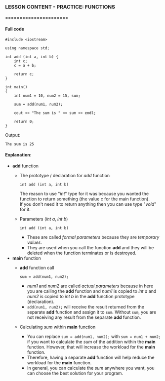 ### LESSON CONTENT - PRACTICE: FUNCTIONS

======================

#### Full code
```
#include <iostream>

using namespace std;

int add (int a, int b) {
    int c;
    c = a + b;
    
    return c;
}

int main()
{
    int num1 = 10, num2 = 15, sum;
    
    sum = add(num1, num2);
    
    cout << "The sum is " << sum << endl;

    return 0;
}
```
Output:
```
The sum is 25
```

#### Explanation:
- **add** function
    - The prototype / declaration for *add* function
    
        ```
        int add (int a, int b)
        ```
        The reason to use "*int*" type for it was because you wanted the function to return something (the value c for the main function).<br>
        If you don't need it to return anything then you can use type "*void*" for it.
    - Parameters (*int a*, *int b*)

        ```
        int add (int a, int b)
        ```
        - These are called *formal parameters* because they are *temporary values*.
        - They are used when you call the function **add** and they will be deleted when the function terminates or is destroyed.
- **main** function
    - **add** function call

        ```
        sum = add(num1, num2);
        ```
        - *num1* and *num2* are called *actual parameters* because in here you are calling the **add** function and *num1* is copied to *int a* and *num2* is copied to *int b* in the **add** function prototype (declaration).
        - ```add(num1, num2);``` will receive the result returned from the separate **add** function and assign it to ```sum```. Without ```sum```, you are not receiving any result from the separate **add** function.
    - Calculating *sum* within **main** function
        - You can replace ```sum = add(num1, num2);``` with ```sum = num1 + num2;``` if you want to calculate the *sum* of the addition within the **main** function. However, that will increase the workload for the **main** function.
        - Therefore, having a separate **add** function will help reduce the workload for the **main** function.
        - In general, you can calculate the *sum* anywhere you want, you can choose the best solution for your program.
